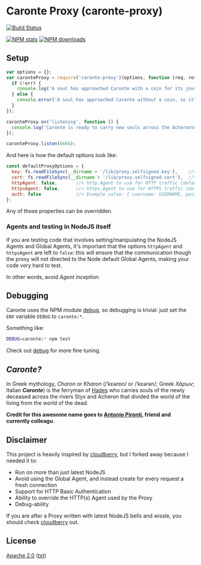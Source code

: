 # Caronte Proxy (caronte-proxy)

[![Build Status](https://travis-ci.org/detro/node-caronte-proxy.svg?branch=master)](https://travis-ci.org/detro/node-caronte-proxy)

[![NPM stats](https://nodei.co/npm/caronte-proxy.png?downloads=true)](https://nodei.co/npm/caronte-proxy/)
[![NPM downloads](https://nodei.co/npm-dl/caronte-proxy.png)](https://nodei.co/npm/caronte-proxy/)

## Setup

```javascript
var options = {};
var caronteProxy = require('caronte-proxy')(options, function (req, res, err) {
  if (!err) {
    console.log('A soul has approached Caronte with a coin for its journey...');
  } else {
    console.error('A soul has approached Caronte without a coin, so it\'s going to remain in Limbo for ethernity...');
  }
});

caronteProxy.on('listening', function () {
  console.log('Caronte is ready to carry new souls across the Acheronte...');
});

caronteProxy.listen(6666);
````

And here is how the default options look like:
```javascript
const defaultProxyOptions = {
  key: fs.readFileSync(__dirname + '/lib/proxy.selfsigned.key'),    //< TLS key to be used for HTTPS proxying (default: built-in self signed key)
  cert: fs.readFileSync(__dirname + '/lib/proxy.selfsigned.cert'),  //< TLS certificate to be used for HTTPS proxying (default: built-in self signed certificate)
  httpAgent: false,       //< http.Agent to use for HTTP traffic (default: 'false', i.e. no Agent, no socket reuse)
  httpsAgent: false,      //< https.Agent to use for HTTPS traffic (default: 'false', i.e. no Agent, no socket reuse)
  auth: false             //< Example value: { username: USERNAME, password: PASSWORD[, realm: USED_ONLY_IF_NOT_EMPTY]}
};
````

Any of those properties can be overridden.

### Agents and testing in NodeJS itself

If you are testing code that involves setting/manipulating the NodeJS Agents and Global Agents,
it's important that the options `httpAgent` and `httpsAgent` are left to `false`:
this will ensure that the communication though the proxy will not directed to the
Node default Global Agents, making your code very hard to test.

In other words, avoid _Agent inception_.

## Debugging
Caronte uses the NPM module [debug](https://www.npmjs.com/package/debug), so
debugging is trivial: just set the `ENV` variable `DEBUG` to `caronte:*`.

Something like:
```bash
DEBUG=caronte:* npm test
```

Check out [debug](https://www.npmjs.com/package/debug) for more fine tuning. 

## _Caronte?_
In Greek mythology, _Charon_ or _Kharon_ (/ˈkɛərɒn/ or /ˈkɛərən/; Greek _Χάρων_; Italian **_Caronte_**)
is the ferryman of [Hades](https://en.wikipedia.org/wiki/Hades) who carries
souls of the newly deceased across the rivers Styx and Acheron that divided
the world of the living from the world of the dead.

**Credit for this awesome name goes to [Antonio Pironti](https://github.com/antoniopironti),
friend and currently colleagu**.

## Disclaimer
This project is heavily inspired by [cloudberry](https://github.com/monai/cloudberry),
but I forked away because I needed it to:

* Run on more than just latest NodeJS
* Avoid using the Global Agent, and instead create for every request a fresh connection
* Support for HTTP Basic Authentication
* Ability to override the HTTP(s) Agent used by the Proxy
* Debug-ability

If you are after a Proxy written with latest NodeJS bells and wissle, you should check
[cloudberry](https://github.com/monai/cloudberry) out.

## License

[Apache 2.0](https://www.apache.org/licenses/LICENSE-2.0) ([txt](https://www.apache.org/licenses/LICENSE-2.0.txt))

